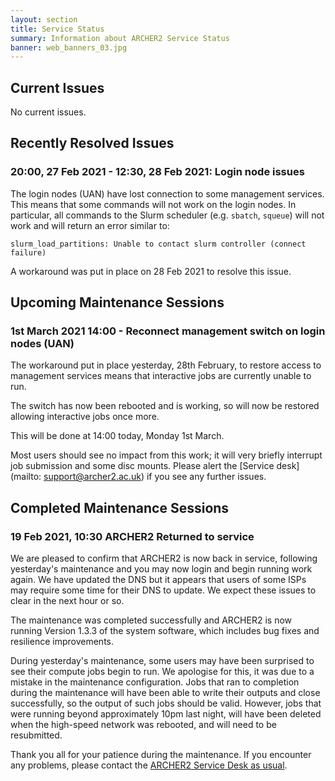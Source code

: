 ```yaml
---
layout: section
title: Service Status
summary: Information about ARCHER2 Service Status
banner: web_banners_03.jpg
---
```


## Current Issues

No current issues.

## Recently Resolved Issues


### 20:00, 27 Feb 2021 - 12:30, 28 Feb 2021: Login node issues

The login nodes (UAN) have lost connection to some management services. This means that
some commands will not work on the login nodes. In particular, all commands to the
Slurm scheduler (e.g. `sbatch`, `squeue`) will not work and will return an error similar
to:

```
slurm_load_partitions: Unable to contact slurm controller (connect failure)
```

A workaround was put in place on 28 Feb 2021 to resolve this issue.

## Upcoming Maintenance Sessions

### 1st March 2021 14:00 - Reconnect management switch on login nodes (UAN)

The workaround put in place yesterday, 28th February, to restore access to management services means that interactive jobs are currently unable to run.

The switch has now been rebooted and is working, so will now be restored allowing interactive jobs once more.

This will be done at 14:00 today, Monday 1st March.

Most users should see no impact from this work; it will very briefly interrupt job submission and some disc mounts.  Please alert the [Service desk](mailto: support@archer2.ac.uk) if you see any further issues.

## Completed Maintenance Sessions

### 19 Feb 2021, 10:30 ARCHER2 Returned to service

We are pleased to confirm that ARCHER2 is now back in service, following yesterday's maintenance and you may now login and begin running work again.  We have updated the DNS but it appears that users of some ISPs may require some time for their DNS to update. We expect these issues to clear in the next hour or so.

The maintenance was completed successfully and ARCHER2 is now running Version 1.3.3 of the system software, which includes bug fixes and resilience improvements.

During yesterday's maintenance, some users may have been surprised to see their compute jobs begin to run. We apologise for this, it was due to a mistake in the maintenance configuration. Jobs that ran to completion during the maintenance will have been able to write their outputs and close successfully, so the output of such jobs should be valid. However, jobs that were running beyond approximately 10pm last night, will have been deleted when the high-speed network was rebooted, and will need to be resubmitted.

Thank you all for your patience during the maintenance. If you encounter any problems, please contact the [ARCHER2 Service Desk as usual](https://www.archer2.ac.uk/support-access/).


